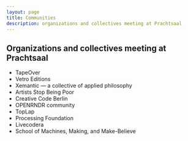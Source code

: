 ```yaml
---
layout: page
title: Communities
description: organizations and collectives meeting at Prachtsaal
---
```

## Organizations and collectives meeting at Prachtsaal

- TapeOver
- Vetro Editions
- Xemantic &mdash; a collective of applied philosophy
- Artists Stop Being Poor
- Creative Code Berlin
- OPENRNDR community
- TopLap
- Processing Foundation
- Livecodera
- School of Machines, Making, and Make-Believe
